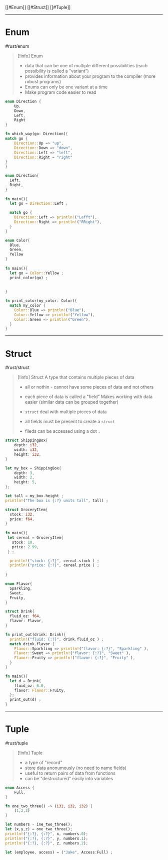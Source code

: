 [[#Enum]]
[[#Struct]]
[[#Tuple]]


----
# Enum
#rust/enum 
>[!info] Enum
>- data that can be one of multiple different possibilities (each possibility is called a "variant")
>- provides information about your program to the compiler (more robust programs)
>- Enums can only be one variant at a time
>- Make program code easier to read

```rust
enum Direction {
	Up,
	Down,
	Left,
	Right
}

fn which_way(go: Direction){
match go {
	Direction::Up => "up",
	Direction::Down => "down",
	Direction::Left => "left",
	Direction::Right = "right"
}
}

```

```rust
enum Direction{
  Left,
  Right,
}
  
fn main(){
  let go = Direction::Left ;

  match go {
    Direction::Left => println!("Lefft"),
    Direction::Right => println!("RRight"),
  }
}
```

```rust
enum Color{
  Blue,
  Green,
  Yellow
}
  
fn main(){
  let go = Color::Yellow ;
  print_color(go) ;
  
 
}

fn print_color(my_color: Color){
  match my_color {
    Color::Blue => println!("Blue"),
    Color::Yellow => println!("Yellow"),
    Color::Green => println!("Green"),
  }
}
```

---------
# Struct
#rust/struct

>[!info] Struct
>A type that contains multiple pieces of data
>	- all or nothin - cannot have some pieces of data and not others
>	-  each piece of data is called a "field"
>Makes working with data easier (similar data can be grouped together)
>
>- `struct` deal with multiple pieces of data
>- all fields must be present to create a `struct`
>- fileds can be accessed using a dot `.`
>


```rust
struct ShippingBox{
	depth: i32,
	width: i32,
	height: i32,
}

let my_box = ShippingBox{
	depth: 3,
	width: 2,
	height: 5,
};

let tall = my_box.height ;
println!("The box is {:?} units tall", tall) ;

```


```rust
struct GroceryItem{
  stock: i32,
  price: f64,
}
  
fn main(){
 let cereal = GroceryItem{
   stock: 10,
   price: 2.99,
 } ;

  println!("stock: {:?}", cereal.stock ) ;
  println!("price: {:?}", cereal.price ) ;
 
}
```

```rust
enum Flavor{
  Sparkling,
  Sweet,
  Fruity,
}

struct Drink{
  fluid_oz: f64,
  flavor: Flavor,
}

fn print_out(drink: Drink){
  println!("fluid: {:?}", drink.fluid_oz ) ;
  match drink.flavor {
    Flavor::Sparkling => println!("flavor: {:?}", "Sparkling" ),
    Flavor::Sweet => println!("flavor: {:?}", "Sweet" ),
    Flavor::Fruity => println!("flavor: {:?}", "Fruity" ),
  }
}

fn main(){
  let d = Drink{
    fluid_oz: 6.0,
    flavor: Flavor::Fruity,
  };
  print_out(d) ;
}
```




-----
# Tuple
#rust/tuple
>[!info] Tuple
>- a type of "record"
>- store data anonumously (no need to name fields)
>- useful to return pairs of data from functions
>- can be "destructured" easily into variables


```rust
enum Access {
	Full,
}

fn one_two_three() -> (i32, i32, i32) {
	(1,2,3)
}

let numbers - ine_two_three();
let (x,y,z) = one_two_three();
println!("{:?}, {:?}", x, numbers.0);
println!("{:?}, {:?}", y, numbers.1);
println!("{:?}, {:?}", z, numbers.2);

let (employee, access) = ("Jake", Access:Full) ;



```








